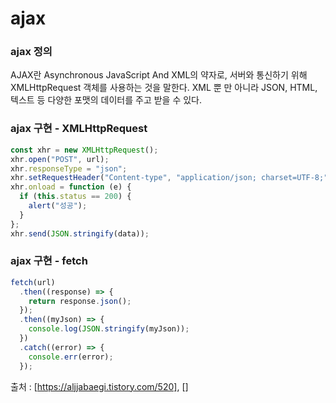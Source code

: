 # ajax

### ajax 정의

AJAX란 Asynchronous JavaScript And XML의 약자로, 서버와 통신하기 위해 XMLHttpRequest 객체를 사용하는 것을 말한다. XML 뿐 만 아니라 JSON, HTML, 텍스트 등 다양한 포맷의 데이터를 주고 받을 수 있다.

### ajax 구현 - XMLHttpRequest

```javascript
const xhr = new XMLHttpRequest();
xhr.open("POST", url);
xhr.responseType = "json";
xhr.setRequestHeader("Content-type", "application/json; charset=UTF-8;");
xhr.onload = function (e) {
  if (this.status == 200) {
    alert("성공");
  }
};
xhr.send(JSON.stringify(data));
```

### ajax 구현 - fetch

```javascript
fetch(url)
  .then((response) => {
    return response.json();
  });
  .then((myJson) => {
    console.log(JSON.stringify(myJson));
  })
  .catch((error) => {
    console.err(error);
  });
```

출처 : [https://aljjabaegi.tistory.com/520], []
